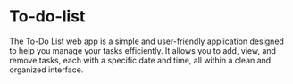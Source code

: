 # To-do-list
The To-Do List web app is a simple and user-friendly application designed to help you manage your tasks efficiently. It allows you to add, view, and remove tasks, each with a specific date and time, all within a clean and organized interface.
